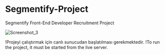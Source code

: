 # Segmentify-Project
 Segmentify Front-End Developer Recruitment Project

![Screenshot_3](https://user-images.githubusercontent.com/65818129/217819526-a6535065-cd21-448a-a1b8-133a8f90a77c.png)


!Projeyi çalıştırmak için canlı sunucudan başlatılması gerekmektedir.
!To run the project, it must be started from the live server.
